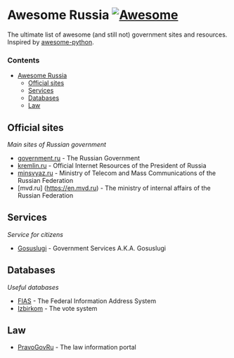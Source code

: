 # Awesome Russia [![Awesome](https://cdn.rawgit.com/sindresorhus/awesome/d7305f38d29fed78fa85652e3a63e154dd8e8829/media/badge.svg)](https://github.com/sindresorhus/awesome)


The ultimate list of awesome (and still not) government sites and resources. Inspired by  [awesome-python](https://github.com/vinta/awesome-python).


### Contents

- [Awesome Russia](#awesome-russia)
    - [Official sites](#official-sites)
    - [Services](#services)
    - [Databases](#databases)
    - [Law](#law)


## Official sites

*Main sites of Russian government*

* [government.ru](http://government.ru) - The Russian Government
* [kremlin.ru](http://kremlin.ru) - Official Internet Resources of the President of Russia
* [minsvyaz.ru](http://www.minsvyaz.ru/en/) - Ministry of Telecom and Mass Communications of the Russian Federation
* [mvd.ru] (https://en.mvd.ru) - The ministry of internal affairs of the Russian Federation

## Services

*Service for citizens*

* [Gosuslugi](https://beta.gosuslugi.ru/) - Government Services A.K.A. Gosuslugi


## Databases
*Useful databases*

* [FIAS](http://fias.nalog.ru/) - The Federal Information Address System
* [Izbirkom](http://www.vybory.izbirkom.ru) - The vote system 


## Law

* [PravoGovRu](http://pravo.gov.ru) - The law information portal
